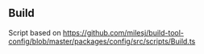 ## Build
Script based on https://github.com/milesj/build-tool-config/blob/master/packages/config/src/scripts/Build.ts

